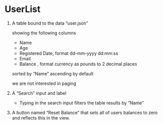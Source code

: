 # UserList

1. A table bound to the data “user.json”

   showing the following columns

   - Name
   - Age
   - Registered Date, format dd-mm-yyyy dd:mm:ss
   - Email
   - Balance , format currency as pounds to 2 decimal places

   sorted by “Name” ascending by default

   we are not interested in paging

2. A “Search” input and label
   - Typing in the search input filters the table results by “Name”
3. A button named “Reset Balance” that sets all of users balances to zero and reflects this in the view.
